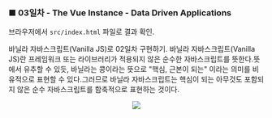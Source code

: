 <h3>■ 03일차 - The Vue Instance - Data Driven Applications</h3>

브라우저에서 `src/index.html` 파일로 결과 확인.

바닐라 자바스크립트(Vanilla JS)로 02일차 구현하기.
바닐라 자바스크립트(Vanilla JS)란 프레임워크 또는 라이브러리가 적용되지 않은 순수한 자바스크립트를 뜻한다.뜻에서 유추할 수 있듯, 바닐라는 콩이라는 뜻으로 "핵심, 근본이 되는" 이라는 의미를 비유적으로 표현할 수 있다.그러므로 바닐라 자바스크립트는 핵심이 되는 아무것도 포함되지 않은 순수 자바스크립트를 함축적으로 표현하는 것이다.



<p align="center">
  <img src="./public/assets/simple_data_change"/>
</p>


